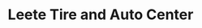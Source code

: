 ---
title: "Leete Tire and Auto Center"
url: /petersburg/leete-tire-and-auto-center/
shop: car repair
---